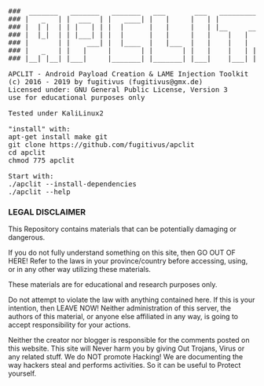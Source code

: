 <pre>
###  _______   _______   _______   ___       ___   ____________ 
### |   _   | |  ___  | |   ____| |   |     |   | |            |
### |  | |  | | |   | | |  |      |   |     |   | |__     _____|
### |  |_|  | | |___| | |  |      |   |     |   |    |   |      
### |       | |    ___| |  |____  |   |___  |   |    |   |  ___ 
### |   _   | |   |     |       | |       | |   |    |   | |   |
### |__| |__| |___|     |_______| |_______| |___|    |___| |___|

APCLIT - Android Payload Creation & LAME Injection Toolkit
(c) 2016 - 2019 by fugitivus (fugitivus@gmx.de)
Licensed under: GNU General Public License, Version 3
use for educational purposes only

Tested under KaliLinux2

"install" with:
apt-get install make git
git clone https://github.com/fugitivus/apclit
cd apclit
chmod 775 apclit

Start with:
./apclit --install-dependencies
./apclit --help
</pre>

### LEGAL DISCLAIMER
This Repository contains materials that can be potentially damaging or dangerous.

If you do not fully understand something on this site, then GO OUT OF HERE! Refer to the laws in your province/country before accessing, using, or in any other way utilizing these materials.

These materials are for educational and research purposes only.

Do not attempt to violate the law with anything contained here. If this is your intention, then LEAVE NOW! Neither administration of this server, the authors of this material, or anyone else affiliated in any way, is going to accept responsibility for your actions.

Neither the creator nor blogger is responsible for the comments posted on this website. This site will Never harm you by giving Out Trojans, Virus or any related stuff. We do NOT promote Hacking! We are documenting the way hackers steal and performs activities. So it can be useful to Protect yourself.
